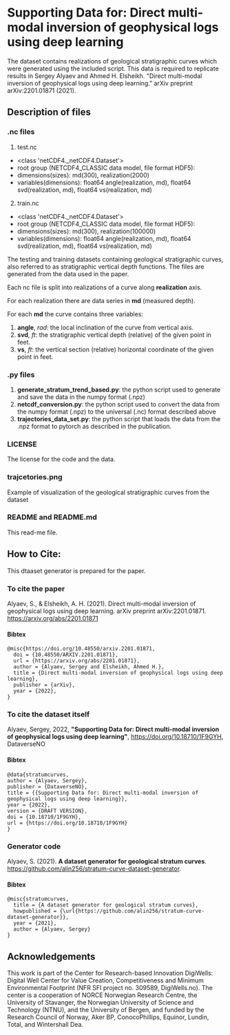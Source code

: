 # Supporting Data for: Direct multi-modal inversion of geophysical logs using deep learning

The dataset contains realizations of geological stratigraphic curves 
which were generated using the included script. 
This data is required to replicate results in Sergey Alyaev and Ahmed H. Elsheikh. "Direct multi-modal inversion of geophysical logs using deep learning." 
arXiv preprint arXiv:2201.01871 (2021).

## Description of files

### .nc files
1. test.nc 
* <class 'netCDF4._netCDF4.Dataset'>
* root group (NETCDF4_CLASSIC data model, file format HDF5):
* dimensions(sizes): md(300), realization(2000)
* variables(dimensions): float64 angle(realization, md), float64 svd(realization, md), float64 vs(realization, md)
2. train.nc
* <class 'netCDF4._netCDF4.Dataset'>
* root group (NETCDF4_CLASSIC data model, file format HDF5):
* dimensions(sizes): md(300), realization(100000)
* variables(dimensions): float64 angle(realization, md), float64 svd(realization, md), float64 vs(realization, md)


The testing and training datasets containing geological stratigraphic curves, also referred to as stratigraphic vertical depth functions.
The files are generated from the data used in the paper.

Each nc file is split into realizations of a curve along **realization** axis.

For each realization there are data series in **md** (measured depth).

For each **md** the curve contains three variables:

1. **angle**, *rad*: the local inclination of the curve from vertical axis.
2. **svd**, *ft*: the stratigraphic vertical depth (relative) of the given point in feet.
3. **vs**, *ft*: the vertical section (relative) horizontal coordinate of the given point in feet.

### .py files
1. **generate_stratum_trend_based.py**: the python script used to generate and save the data in the numpy format (.npz)
2. **netcdf_conversion.py**: the python script used to convert the data from the numpy format (.npz) to the universal (.nc) format described above
3. **trajectories_data_set.py**: the python script that loads the data from the .npz format to pytorch as described in the publication.

### LICENSE
The license for the code and the data.

### trajcetories.png
Example of visualization of the geological stratigraphic curves from the dataset

### README and README.md 
This read-me file.

## How to Cite:

This dtaaset generator is prepared for the paper. 

### To cite the paper

Alyaev, S., & Elsheikh, A. H. (2021). Direct multi-modal inversion of geophysical logs using deep learning. 
arXiv preprint arXiv:2201.01871. https://arxiv.org/abs/2201.01871

#### Bibtex

```
@misc{https://doi.org/10.48550/arxiv.2201.01871,
  doi = {10.48550/ARXIV.2201.01871},
  url = {https://arxiv.org/abs/2201.01871},
  author = {Alyaev, Sergey and Elsheikh, Ahmed H.},
  title = {Direct multi-modal inversion of geophysical logs using deep learning},
  publisher = {arXiv},
  year = {2022},
}
```


### To cite the dataset itself


Alyaev, Sergey, 2022, **"Supporting Data for: Direct multi-modal inversion of geophysical logs using deep learning"**, 
https://doi.org/10.18710/1F9GYH, DataverseNO


#### Bibtex

```
@data{stratumcurves,
author = {Alyaev, Sergey},
publisher = {DataverseNO},
title = {{Supporting Data for: Direct multi-modal inversion of geophysical logs using deep learning}},
year = {2022},
version = {DRAFT VERSION},
doi = {10.18710/1F9GYH},
url = {https://doi.org/10.18710/1F9GYH}
}
```

### Generator code

Alyaev, S. (2021). **A dataset generator for geological stratum curves**. 
https://github.com/alin256/stratum-curve-dataset-generator.

#### Bibtex
```
@misc{stratumcurves,
  title = {A dataset generator for geological stratum curves},
  howpublished = {\url{https://github.com/alin256/stratum-curve-dataset-generator}},
  year = {2021},
  author = {Alyaev, Sergey}
}
```

## Acknowledgements

This work is part of the Center for Research-based Innovation DigiWells: Digital Well Center for Value Creation, Competitiveness and Minimum Environmental Footprint (NFR SFI project no. 309589, DigiWells.no). The center is a cooperation of NORCE Norwegian Research Centre, the University of Stavanger, the Norwegian University of Science and Technology (NTNU), and the University of Bergen, and funded by the Research Council of Norway, Aker BP, ConocoPhillips, Equinor, Lundin, Total, and Wintershall Dea.

